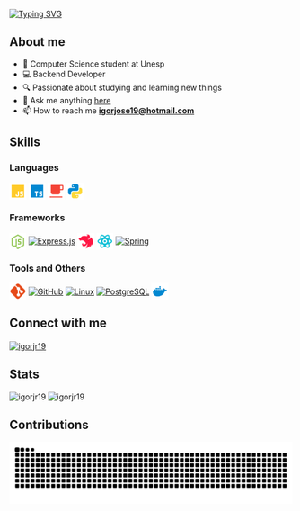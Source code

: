 [![Typing SVG](https://readme-typing-svg.herokuapp.com?font=Fira+Code&weight=500&size=32&pause=1000&width=435&lines=Hi%2C+I'm+Igor+%F0%9F%91%8B)](https://git.io/typing-svg)

## About me
- 📓 Computer Science student at Unesp
- 💻 Backend Developer
- 🔍 Passionate about studying and learning new things
- 💬 Ask me anything <a href="https://github.com/Igorjr19/Igorjr19/issues/new" target="blak">here</a>
- 📫 How to reach me **igorjose19@hotmail.com**

## Skills
### Languages
<a href="https://developer.mozilla.org/docs/Web/JavaScript" target="blank"><img src="https://github.com/material-extensions/vscode-material-icon-theme/blob/main/icons/javascript.svg" alt="JavaScript" align="center" width="30" height="30" /></a>
<a href="https://www.typescriptlang.org" target="blank"><img src="https://github.com/material-extensions/vscode-material-icon-theme/blob/main/icons/typescript.svg" alt="TypeScript" align="center" width="30" height="30" /></a> 
<a href="https://www.java.com" target="blank"><img src="https://github.com/material-extensions/vscode-material-icon-theme/blob/main/icons/java.svg" alt="Java" align="center" width="30" height="30" /></a>
<a href="https://www.python.org" target="blank"><img src="https://github.com/material-extensions/vscode-material-icon-theme/blob/main/icons/python.svg" alt="Python" align="center" width="30" height="30" /></a>

### Frameworks 
<a href="https://nodejs.org" target="blank"><img src="https://github.com/material-extensions/vscode-material-icon-theme/blob/main/icons/nodejs.svg" alt="Node.js" align="center" width="30" height="30" /></a>
<a href="https://expressjs.com" target="blank"><img src="https://github.com/simple-icons/simple-icons/blob/develop/icons/express.svg" alt="Express.js" align="center" width="30" height="30" /></a>
<a href="https://nestjs.com" target="blank"><img src="https://github.com/material-extensions/vscode-material-icon-theme/blob/main/icons/nest.svg" alt="Nest.js" align="center" width="30" height="30" /></a>
<a href="https://react.dev" target="blank"><img src="https://github.com/material-extensions/vscode-material-icon-theme/blob/main/icons/react.svg" alt="React" align="center" width="30" height="30" /></a>
<a href="https://spring.io" target="blank"><img src="https://user-images.githubusercontent.com/25181517/117201470-f6d56780-adec-11eb-8f7c-e70e376cfd07.png" alt="Spring" align="center" width="30" height="30" /></a>


### Tools and Others
<a href="https://git-scm.com" target="blank"><img src="https://github.com/material-extensions/vscode-material-icon-theme/blob/main/icons/git.svg" alt="Git" align="center" width="30" height="30" /></a>
<a href="https://github.com" target="blank"><img src="https://github.com/FortAwesome/Font-Awesome/blob/6.x/svgs/brands/github.svg" alt="GitHub" align="center" width="30" height="30" /></a>
<a href="https://www.kernel.org" target="blank"><img src="https://github.com/bwks/vendor-icons-svg/blob/master/linux-penguin.svg" alt="Linux" align="center" width="30" height="30"/></a>
<a href="https://www.postgresql.org" target="blank"><img src="https://github.com/bwks/vendor-icons-svg/blob/master/postgres.svg" alt="PostgreSQL" align="center" width="30" height="30" /></a>
<a href="https://www.docker.com" target="blank"><img src="https://github.com/material-extensions/vscode-material-icon-theme/blob/main/icons/docker.svg" alt="Docker" align="center" width="30" height="30" /></a>


## Connect with me
<a href="https://linkedin.com/in/igorjr19" target="blank"><img align="center" src="https://raw.githubusercontent.com/rahuldkjain/github-profile-readme-generator/master/src/images/icons/Social/linked-in-alt.svg" alt="igorjr19" height="30" width="30" height="30" /></a>
<br/>

## Stats
<img src="https://github-readme-stats.vercel.app/api/top-langs?username=igorjr19&size_weight=0.5&count_weight=0.5&layout=donut&hide=jupyter%20notebook,css,html&show_icons=true&theme=transparent&locale=en" alt="igorjr19"  align="center" /> <img src="https://github-readme-stats.vercel.app/api?username=Igorjr19&show_icons=true&rank_icon=github&theme=transparent" alt="igorjr19"  align="center" />

## Contributions 
<picture>
  <source media="(prefers-color-scheme: dark)" srcset="https://github.com/Igorjr19/Igorjr19/blob/output/github-contribution-grid-snake-dark.svg" />
  <source media="(prefers-color-scheme: light)" srcset="https://github.com/Igorjr19/Igorjr19/blob/output/github-contribution-grid-snake.svg" />
  <img alt="github-snake" src="https://github.com/Igorjr19/Igorjr19/blob/output/github-contribution-grid-snake.svg" />
</picture>
